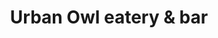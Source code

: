 ---
title: Urban Owl eatery & bar
ravintola: ye
ruka: ye
slug: https://urbanowl.fi/
kuvaus: Urban Owl tuo Rukan rinteille uudet tuulet!
update: 2022-02-11-12:13
image01: ../images/urban-owl-hero.jpg
---